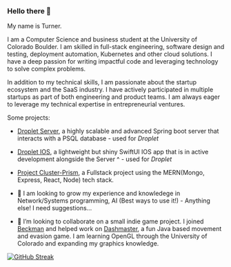 ### Hello there 👋

My name is Turner.

I am a Computer Science and business student at the University of Colorado Boulder. I am skilled in full-stack engineering, software design and testing, deployment automation, Kubernetes and other cloud solutions. I have a deep passion for writing impactful code and leveraging technology to solve complex problems.

In addition to my technical skills, I am passionate about the startup ecosystem and the SaaS industry. I have actively participated in multiple startups as part of both engineering and product teams. I am always eager to leverage my technical expertise in entrepreneurial ventures.

Some projects:
- [Droplet Server](https://github.com/TurnerTastic1/Droplet-Server), a highly scalable and advanced Spring boot server that interacts with a PSQL database - used for _Droplet_
- [Droplet IOS](https://github.com/TurnerTastic1/Droplet-IOS), a lightweight but shiny SwiftUI IOS app that is in active development alongside the Server ^ - used for _Droplet_
- [Project Cluster-Prism](https://github.com/TurnerTastic1/Project-Cluster-Prism), a Fullstack project using the MERN(Mongo, Express, React, Node) tech stack.



- 🌱 I am looking to grow my experience and knowledege in Network/Systems programming, AI (Best ways to use it!) - Anything else! I need suggestions...
- 🌱 I’m looking to collaborate on a small indie game project. I joined [Beckman](https://github.com/Beckman123) and helped work on [Dashmaster](https://github.com/Beckman123/Dash-Master), a fun Java based movement and evasion game. I am learning OpenGL through the University of Colorado and expanding my graphics knowledge.

[![GitHub Streak](https://streak-stats.demolab.com?user=TurnerTastic1&theme=dracula&mode=weekly)](https://git.io/streak-stats)
